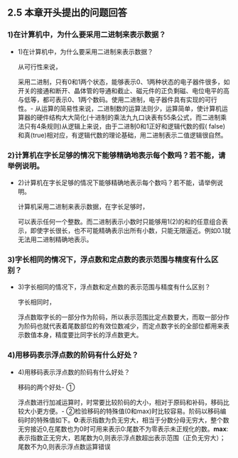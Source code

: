 ## 2.5 本章开头提出的问题回答

### 1)在计算机中，为什么要采用二进制来表示数据？

*   1)在计算机中，为什么要采用二进制来表示数据？
    
    从可行性来说，
    
    采用二进制，只有0和1两个状态，能够表示0、1两种状态的电子器件很多，如开关的接通和断开、晶体管的导通和截止、磁元件的正负剩磁、电位电平的高与低等，都可表示0、1两个数码。使用二进制，电子器件具有实现的可行性。-
    从运算的简易性来说，二进制数的运算法则少，运算简单，使计算机运算器的硬件结构大大简化(十进制的乘法九九口诀表有55条公式，而二进制乘法只有4条规则)从逻辑上来说，由于二进制0和1正好和逻辑代数的假( false)和真(true)相对应，有逻辑代数的理论基础，用二进制表示二值逻辑很自然。

### 2)计算机在字长足够的情况下能够精确地表示每个数吗？若不能，请举例说明。

*   2)计算机在字长足够的情况下能够精确地表示每个数吗？若不能，请举例说明。
    
    计算机采用二进制来表示数据，在字长足够时，
    
    可以表示任何一个整数。而二进制表示小数时只能够用1(2)的和的任意组合表示，即使字长很长，也不可能精确表示出所有小数，只能无限逼近。例如0.1就无法用二进制精确地表示。

### 3)字长相同的情况下，浮点数和定点数的表示范围与精度有什么区别？

*   3)字长相同的情况下，浮点数和定点数的表示范围与精度有什么区别？
    
    字长相同时，
    
    浮点数取字长的一部分作为阶码，所以表示范围比定点数要大，而取一部分作为阶码也就代表着尾数部位的有效位数减少，而定点数字长的全部位都用来表示数值本身，精度要比同字长的浮点数更大。

### 4)用移码表示浮点数的阶码有什么好处？

*   4)用移码表示浮点数的阶码有什么好处？
    
    移码的两个好处-
    ①
    
    浮点数进行加减运算时，时常要比较阶码的大小，相对于原码和补码，移码比较大小更方便。-
    ②检验移码的特殊值(0和max)时比较容易。阶码以移码编码时的特殊值如下。**0**:表示指数为负无穷大，相当于分数分母无穷大，整个数无穷接近0,在尾数也为0时可用来表示0:尾数不为零表示未正规化的数。**max**:表示指数正无穷大，若尾数为0,则表示浮点数超出表示范围（正负无穷大）；尾数不为0,则表示浮点数运算错误